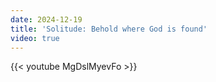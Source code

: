 ```yaml
---
date: 2024-12-19
title: 'Solitude: Behold where God is found'
video: true
---
```



{{< youtube MgDslMyevFo >}}
